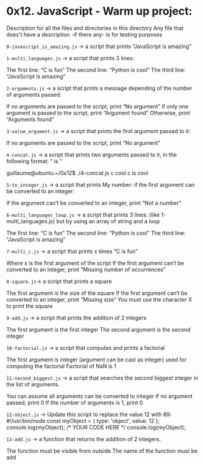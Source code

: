 # 0x12. JavaScript - Warm up project:


Description for all the files and directories in this directory
Any file that does't have a description -if there any- is for testing purposes

`0-javascript_is_amazing.js` -> a script that prints “JavaScript is amazing”


`1-multi_languages.js` -> a script that prints 3 lines:

The first line: “C is fun”
The second line: “Python is cool”
The third line: “JavaScript is amazing”


`2-arguments.js` -> a script that prints a message depending of the number of arguments passed:

If no arguments are passed to the script, print “No argument”
If only one argument is passed to the script, print “Argument found”
Otherwise, print “Arguments found”


`3-value_argument.js` -> a script that prints the first argument passed to it:

If no arguments are passed to the script, print “No argument”


`4-concat.js` -> a script that prints two arguments passed to it, in the following format: “ is ”

guillaume@ubuntu:~/0x12$ ./4-concat.js c cool
c is cool


`5-to_integer.js` ->  a script that prints My number: <first argument converted in integer> if the first argument can be converted to an integer:

If the argument can’t be converted to an integer, print “Not a number”



`6-multi_languages_loop.js` -> a script that prints 3 lines: (like 1-multi_languages.js) but by using an array of string and a loop

The first line: “C is fun”
The second line: “Python is cool”
The third line: “JavaScript is amazing”


`7-multi_c.js` -> a script that prints x times “C is fun”

Where x is the first argument of the script
If the first argument can’t be converted to an integer, print “Missing number of occurrences”


`8-square.js`-> a script that prints a square

The first argument is the size of the square
If the first argument can’t be converted to an integer, print “Missing size”
You must use the character X to print the square


`9-add.js` -> a script that prints the addition of 2 integers

The first argument is the first integer
The second argument is the second integer


`10-factorial.js` -> a script that computes and prints a factorial

The first argument is integer (argument can be cast as integer) used for computing the factorial
Factorial of NaN is 1


`11-second_biggest.js` -> a script that searches the second biggest integer in the list of arguments.

You can assume all arguments can be converted to integer
If no argument passed, print 0
If the number of arguments is 1, print 0


`12-object.js` -> Update this script to replace the value 12 with 89:
#!/usr/bin/node
const myObject = {
  type: 'object',
  value: 12
};
console.log(myObject);
/*
YOUR CODE HERE
*/
console.log(myObject);


`13-add.js` -> a function that returns the addition of 2 integers.

The function must be visible from outside
The name of the function must be add

